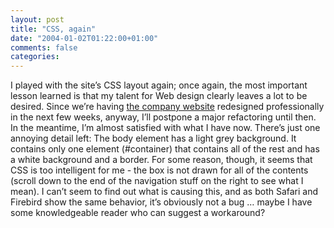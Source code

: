 ```yaml
---
layout: post
title: "CSS, again"
date: "2004-01-02T01:22:00+01:00"
comments: false
categories: 
---
```


<p>I played with the site&#8217;s CSS layout again; once again, the most important lesson learned is that my talent for Web design clearly leaves a lot to be desired. Since we&#8217;re having <a href="/">the company website</a> redesigned professionally in the next few weeks, anyway, I&#8217;ll postpone a major refactoring until then. In the meantime, I&#8217;m almost satisfied with what I have now.
There&#8217;s just one annoying detail left: The body element has a light grey background. It contains only one element (#container) that contains all of the rest and has a white background and a border. For some reason, though, it seems that CSS is too intelligent for me - the box is not drawn for all of the contents (scroll down to the end of the navigation stuff on the right to see what I mean). I can&#8217;t seem to find out what is causing this, and as both Safari and Firebird show the same behavior, it&#8217;s obviously not a bug &#8230; maybe I have some knowledgeable reader who can suggest a workaround?</p>


